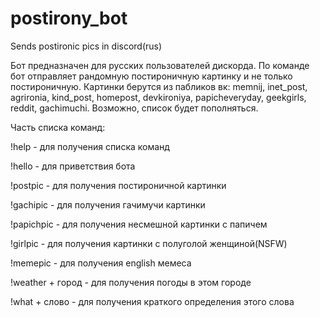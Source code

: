 # postirony_bot
Sends postironic pics in discord(rus)

Бот предназначен для русских пользователей дискорда.
По команде бот отправляет рандомную постироничную картинку и не только постироничную.
Картинки берутся из пабликов вк: memnij, inet_post, agrironia, kind_post, homepost, devkironiya,   papicheveryday, geekgirls, reddit, gachimuchi. Возможно, список будет пополняться.

Часть списка команд:

!help - для получения списка команд

!hello - для приветствия бота

!postpic - для получения постироничной картинки

!gachipic - для получения гачимучи картинки

!papichpic - для получения несмешной картинки с папичем

!girlpic - для получения картинки с полуголой женщиной(NSFW)

!memepic - для получения english мемеса

!weather + город - для получения погоды в этом городе

!what + слово - для получения краткого определения этого слова
